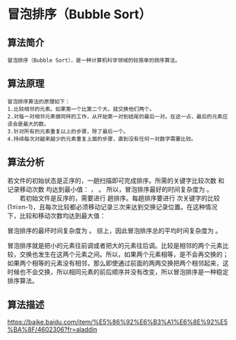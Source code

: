 
# 冒泡排序（Bubble Sort）
## 算法简介
	冒泡排序（Bubble Sort），是一种计算机科学领域的较简单的排序算法。
## 算法原理
	冒泡排序算法的原理如下： 
	1.比较相邻的元素。如果第一个比第二个大，就交换他们两个。
	2.对每一对相邻元素做同样的工作，从开始第一对到结尾的最后一对。在这一点，最后的元素应该会是最大的数。 
	3.针对所有的元素重复以上的步骤，除了最后一个。 
	4.持续每次对越来越少的元素重复上面的步骤，直到没有任何一对数字需要比较。
## 算法分析

若文件的初始状态是正序的，一趟扫描即可完成排序。所需的关键字比较次数 和记录移动次数 均达到最小值： ， 。
所以，冒泡排序最好的时间复杂度为 。
　　若初始文件是反序的，需要进行 趟排序。每趟排序要进行 次关键字的比较(1≤i≤n-1)，且每次比较都必须移动记录三次来达到交换记录位置。在这种情况下，比较和移动次数均达到最大值： 

冒泡排序的最坏时间复杂度为 。 
综上，因此冒泡排序总的平均时间复杂度为 。

冒泡排序就是把小的元素往前调或者把大的元素往后调。比较是相邻的两个元素比较，交换也发生在这两个元素之间。所以，如果两个元素相等，是不会再交换的；如果两个相等的元素没有相邻，那么即使通过前面的两两交换把两个相邻起来，这时候也不会交换，所以相同元素的前后顺序并没有改变，所以冒泡排序是一种稳定排序算法。

## 算法描述
https://baike.baidu.com/item/%E5%86%92%E6%B3%A1%E6%8E%92%E5%BA%8F/4602306?fr=aladdin